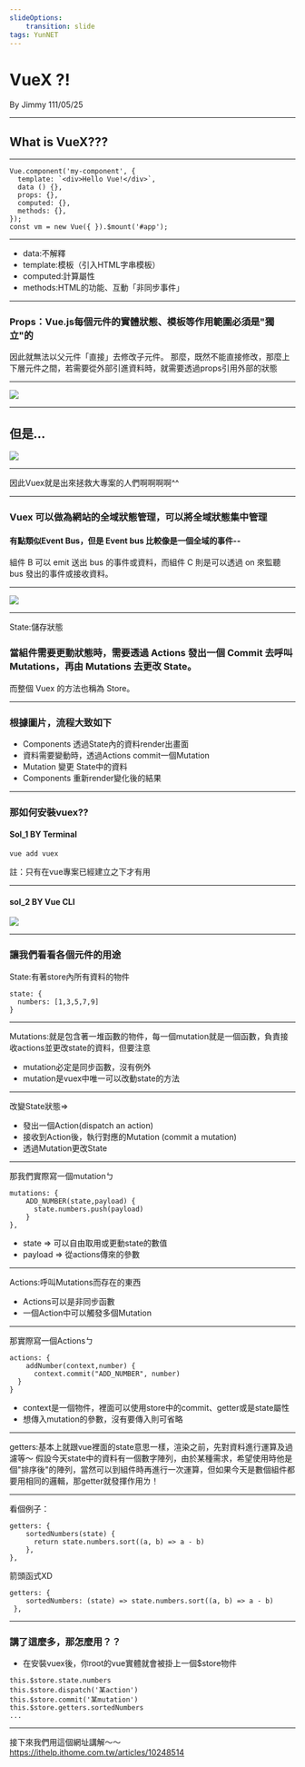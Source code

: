 ```yaml
---
slideOptions:
    transition: slide
tags: YunNET
---
```


# VueX ?!
By Jimmy
111/05/25

---

## What is VueX???

----

```javascript=
Vue.component('my-component', {  
  template: `<div>Hello Vue!</div>`,
  data () {},
  props: {},
  computed: {},
  methods: {},
});
const vm = new Vue({ }).$mount('#app');
```

----

* data:不解釋
* template:模板（引入HTML字串模板）
* computed:計算屬性
* methods:HTML的功能、互動「非同步事件」

----

### Props：Vue.js每個元件的實體狀態、模板等作用範圍必須是"獨立"的
因此就無法以父元件「直接」去修改子元件。
那麼，既然不能直接修改，那麼上下層元件之間，若需要從外部引進資料時，就需要透過props引用外部的狀態

----

![](https://i.imgur.com/Ly1ErR9.png)

----

## 但是...
![](https://i.imgur.com/qqiSpy3.png)

----

因此Vuex就是出來拯救大專案的人們啊啊啊啊^^

----

### Vuex 可以做為網站的全域狀態管理，可以將全域狀態集中管理
#### 有點類似Event Bus，但是 Event bus 比較像是一個全域的事件--
組件 B 可以 emit 送出 bus 的事件或資料，而組件 C 則是可以透過 on 來監聽 bus 發出的事件或接收資料。

---

![](https://i.imgur.com/LJ2AuF4.png)

----

State:儲存狀態
### 當組件需要更動狀態時，需要透過 Actions 發出一個 Commit 去呼叫 Mutations，再由 Mutations 去更改 State。
而整個 Vuex 的方法也稱為 Store。

----

### 根據圖片，流程大致如下

* Components 透過State內的資料render出畫面
* 資料需要變動時，透過Actions commit一個Mutation
* Mutation 變更 State中的資料
* Components 重新render變化後的結果

----

### 那如何安裝vuex??
#### Sol_1 BY Terminal
```shell=
vue add vuex
```
註：只有在vue專案已經建立之下才有用

----
#### sol_2 BY Vue CLI
![](https://i.imgur.com/YBMfmee.png)

----

### 讓我們看看各個元件的用途
State:有著store內所有資料的物件
```javascript=
state: {
  numbers: [1,3,5,7,9]
}
```

----

Mutations:就是包含著一堆函數的物件，每一個mutation就是一個函數，負責接收actions並更改state的資料，但要注意
* mutation必定是同步函數，沒有例外
* mutation是vuex中唯一可以改動state的方法

----

改變State狀態=>

* 發出一個Action(dispatch an action)
* 接收到Action後，執行對應的Mutation (commit a mutation)
* 透過Mutation更改State

----

那我們實際寫一個mutationㄅ
```javascript=
mutations: {
    ADD_NUMBER(state,payload) {
      state.numbers.push(payload)
    }
},
```
* state => 可以自由取用或更動state的數值
* payload => 從actions傳來的參數


----

Actions:呼叫Mutations而存在的東西
* Actions可以是非同步函數
* 一個Action中可以觸發多個Mutation

----

那實際寫一個Actionsㄅ
```javascript=
actions: {
    addNumber(context,number) {
      context.commit("ADD_NUMBER", number)
  }
}
```
* context是一個物件，裡面可以使用store中的commit、getter或是state屬性
* 想傳入mutation的參數，沒有要傳入則可省略

----

getters:基本上就跟vue裡面的state意思一樣，渲染之前，先對資料進行運算及過濾等～
假設今天state中的資料有一個數字陣列，由於某種需求，希望使用時他是個"排序後"的陣列，當然可以到組件時再進行一次運算，但如果今天是數個組件都要用相同的邏輯，那getter就發揮作用ㄌ！

----

看個例子：
```javascript=
getters: {
    sortedNumbers(state) {
      return state.numbers.sort((a, b) => a - b)
    },
},
```
箭頭函式XD
```javascript=
getters: {
    sortedNumbers: (state) => state.numbers.sort((a, b) => a - b)
 },
```

----

### 講了這麼多，那怎麼用？？
* 在安裝vuex後，你root的vue實體就會被掛上一個$store物件
```javascript=
this.$store.state.numbers
this.$store.dispatch('某action')
this.$store.commit('某mutation')
this.$store.getters.sortedNumbers
...
```

----

接下來我們用這個網址講解～～
https://ithelp.ithome.com.tw/articles/10248514

